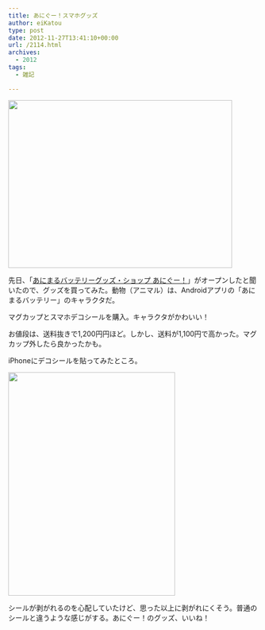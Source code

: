 ```yaml
---
title: あにぐー！スマホグッズ
author: eiKatou
type: post
date: 2012-11-27T13:41:10+00:00
url: /2114.html
archives:
  - 2012
tags:
  - 雑記

---
```

[<img src="/uploads/2012/11/IMG_1032.jpg" alt="" title="IMG_1032" width="451" height="338" class="alignnone size-full wp-image-2115" srcset="/uploads/2012/11/IMG_1032.jpg 451w, /blog/uploads/2012/11/IMG_1032-300x224.jpg 300w, /blog/uploads/2012/11/IMG_1032-400x300.jpg 400w" sizes="(max-width: 451px) 100vw, 451px" />][1]
  
先日、「[あにまるバッテリーグッズ・ショップ あにぐー！][2]」がオープンしたと聞いたので、グッズを買ってみた。動物（アニマル）は、Androidアプリの「あにまるバッテリー」のキャラクタだ。

マグカップとスマホデコシールを購入。キャラクタがかわいい！

お値段は、送料抜きで1,200円円ほど。しかし、送料が1,100円で高かった。マグカップ外したら良かったかも。

iPhoneにデコシールを貼ってみたところ。
  
[<img src="/uploads/2012/11/IMG_0264.jpeg" alt="" title="IMG_0264" width="336" height="450" class="alignnone size-full wp-image-2116" srcset="/uploads/2012/11/IMG_0264.jpeg 336w, /blog/uploads/2012/11/IMG_0264-224x300.jpeg 224w" sizes="(max-width: 336px) 100vw, 336px" />][3]

シールが剥がれるのを心配していたけど、思った以上に剥がれにくそう。普通のシールと違うような感じがする。あにぐー！のグッズ、いいね！

 [1]: /blog/uploads/2012/11/IMG_1032.jpg
 [2]: http://animal-goods.net/
 [3]: /blog/uploads/2012/11/IMG_0264.jpeg
